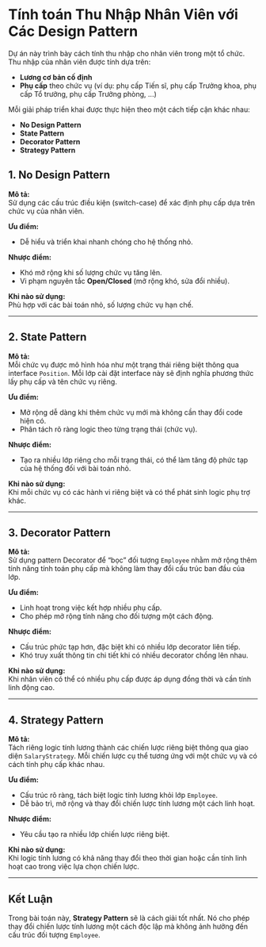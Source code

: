 # Tính toán Thu Nhập Nhân Viên với Các Design Pattern

Dự án này trình bày cách tính thu nhập cho nhân viên trong một tổ chức. Thu nhập của nhân viên được tính dựa trên:
- **Lương cơ bản cố định**
- **Phụ cấp** theo chức vụ (ví dụ: phụ cấp Tiến sĩ, phụ cấp Trưởng khoa, phụ cấp Tổ trưởng, phụ cấp Trưởng phòng, ...)

Mỗi giải pháp triển khai được thực hiện theo một cách tiếp cận khác nhau:
- **No Design Pattern**
- **State Pattern**
- **Decorator Pattern**
- **Strategy Pattern**

## 1. No Design Pattern

**Mô tả:**  
Sử dụng các cấu trúc điều kiện (switch-case) để xác định phụ cấp dựa trên chức vụ của nhân viên.

**Ưu điểm:**  
- Dễ hiểu và triển khai nhanh chóng cho hệ thống nhỏ.

**Nhược điểm:**  
- Khó mở rộng khi số lượng chức vụ tăng lên.
- Vi phạm nguyên tắc **Open/Closed** (mở rộng khó, sửa đổi nhiều).

**Khi nào sử dụng:**  
Phù hợp với các bài toán nhỏ, số lượng chức vụ hạn chế.

---

## 2. State Pattern

**Mô tả:**  
Mỗi chức vụ được mô hình hóa như một trạng thái riêng biệt thông qua interface `Position`. Mỗi lớp cài đặt interface này sẽ định nghĩa phương thức lấy phụ cấp và tên chức vụ riêng.

**Ưu điểm:**  
- Mở rộng dễ dàng khi thêm chức vụ mới mà không cần thay đổi code hiện có.
- Phân tách rõ ràng logic theo từng trạng thái (chức vụ).

**Nhược điểm:**  
- Tạo ra nhiều lớp riêng cho mỗi trạng thái, có thể làm tăng độ phức tạp của hệ thống đối với bài toán nhỏ.

**Khi nào sử dụng:**  
Khi mỗi chức vụ có các hành vi riêng biệt và có thể phát sinh logic phụ trợ khác.

---

## 3. Decorator Pattern

**Mô tả:**  
Sử dụng pattern Decorator để “bọc” đối tượng `Employee` nhằm mở rộng thêm tính năng tính toán phụ cấp mà không làm thay đổi cấu trúc ban đầu của lớp.

**Ưu điểm:**  
- Linh hoạt trong việc kết hợp nhiều phụ cấp.
- Cho phép mở rộng tính năng cho đối tượng một cách động.

**Nhược điểm:**  
- Cấu trúc phức tạp hơn, đặc biệt khi có nhiều lớp decorator liên tiếp.
- Khó truy xuất thông tin chi tiết khi có nhiều decorator chồng lên nhau.

**Khi nào sử dụng:**  
Khi nhân viên có thể có nhiều phụ cấp được áp dụng đồng thời và cần tính linh động cao.

---

## 4. Strategy Pattern

**Mô tả:**  
Tách riêng logic tính lương thành các chiến lược riêng biệt thông qua giao diện `SalaryStrategy`. Mỗi chiến lược cụ thể tương ứng với một chức vụ và có cách tính phụ cấp khác nhau.

**Ưu điểm:**  
- Cấu trúc rõ ràng, tách biệt logic tính lương khỏi lớp `Employee`.
- Dễ bảo trì, mở rộng và thay đổi chiến lược tính lương một cách linh hoạt.

**Nhược điểm:**  
- Yêu cầu tạo ra nhiều lớp chiến lược riêng biệt.

**Khi nào sử dụng:**  
Khi logic tính lương có khả năng thay đổi theo thời gian hoặc cần tính linh hoạt cao trong việc lựa chọn chiến lược.

---

## Kết Luận

Trong bài toán này, **Strategy Pattern** sẽ là cách giải tốt nhất. Nó cho phép thay đổi chiến lược tính lương một cách độc lập mà không ảnh hưởng đến cấu trúc đối tượng `Employee`.
